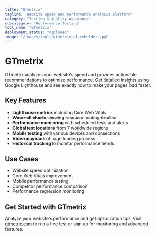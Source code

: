 ```yaml
---
title: "GTmetrix"
tagline: "Website speed and performance analysis platform"
category: "Testing & Quality Assurance"
subcategory: "Performance Testing"
tool_name: "GTmetrix"
deployment_status: "deployed"
image: "/images/tools/gtmetrix-placeholder.jpg"
---
```


# GTmetrix

GTmetrix analyzes your website's speed and provides actionable recommendations to optimize performance. Get detailed insights using Google Lighthouse and see exactly how to make your pages load faster.

## Key Features

- **Lighthouse metrics** including Core Web Vitals
- **Waterfall charts** showing resource loading timeline
- **Performance monitoring** with scheduled tests and alerts
- **Global test locations** from 7 worldwide regions
- **Mobile testing** with various devices and connections
- **Video playback** of page loading process
- **Historical tracking** to monitor performance trends

## Use Cases

- Website speed optimization
- Core Web Vitals improvement
- Mobile performance testing
- Competitor performance comparison
- Performance regression monitoring

## Get Started with GTmetrix

Analyze your website's performance and get optimization tips. Visit [gtmetrix.com](https://gtmetrix.com) to run a free test or sign up for monitoring and advanced features.

